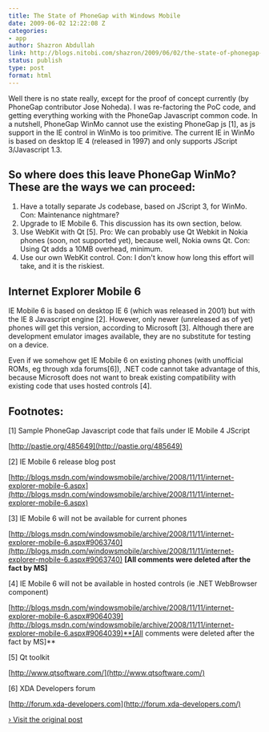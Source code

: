 ```yaml
---
title: The State of PhoneGap with Windows Mobile
date: 2009-06-02 12:22:08 Z
categories:
- app
author: Shazron Abdullah
link: http://blogs.nitobi.com/shazron/2009/06/02/the-state-of-phonegap-with-windows-mobile/
status: publish
type: post
format: html
---
```


Well there is no state really, except for the proof of concept currently (by PhoneGap contributor Jose Noheda). I was re-factoring the PoC code, and getting everything working with the PhoneGap Javascript common code. In a nutshell, PhoneGap WinMo cannot use the existing PhoneGap js [1], as js support in the IE control in WinMo is too primitive. The current IE in WinMo is based on desktop IE 4 (released in 1997) and only supports JScript 3/Javascript 1.3.

## So where does this leave PhoneGap WinMo? These are the ways we can proceed:

1. Have a totally separate Js codebase, based on JScript 3, for WinMo. Con: Maintenance nightmare?
1. Upgrade to IE Mobile 6\. This discussion has its own section, below.
1. Use WebKit with Qt [5]. Pro: We can probably use Qt Webkit in Nokia phones (soon, not supported yet), because well, Nokia owns Qt. Con: Using Qt adds a 10MB overhead, minimum.
1. Use our own WebKit control. Con: I don't know how long this effort will take, and it is the riskiest.

## Internet Explorer Mobile 6

IE Mobile 6 is based on desktop IE 6 (which was released in 2001) but with the IE 8 Javascript engine [2]. However, only newer (unreleased as of yet) phones will get this version, according to Microsoft [3]. Although there are development emulator images available, they are no substitute for testing on a device.

Even if we somehow get IE Mobile 6 on existing phones (with unofficial ROMs, eg through xda forums[6]), .NET code cannot take advantage of this, because Microsoft does not want to break existing compatibility with existing code that uses hosted controls [4].

## Footnotes:

[1] Sample PhoneGap Javascript code that fails under IE Mobile 4 JScript

[http://pastie.org/485649](http://pastie.org/485649)

[2] IE Mobile 6 release blog post

[http://blogs.msdn.com/windowsmobile/archive/2008/11/11/internet-explorer-mobile-6.aspx](http://blogs.msdn.com/windowsmobile/archive/2008/11/11/internet-explorer-mobile-6.aspx)

[3] IE Mobile 6 will not be available for current phones

[http://blogs.msdn.com/windowsmobile/archive/2008/11/11/internet-explorer-mobile-6.aspx#9063740](http://blogs.msdn.com/windowsmobile/archive/2008/11/11/internet-explorer-mobile-6.aspx#9063740) **[All comments were deleted after the fact by MS]**

[4] IE Mobile 6 will not be available in hosted controls (ie .NET WebBrowser component)

[http://blogs.msdn.com/windowsmobile/archive/2008/11/11/internet-explorer-mobile-6.aspx#9064039](http://blogs.msdn.com/windowsmobile/archive/2008/11/11/internet-explorer-mobile-6.aspx#9064039)**[All comments were deleted after the fact by MS]**

[5] Qt toolkit

[http://www.qtsoftware.com/](http://www.qtsoftware.com/)

[6] XDA Developers forum

[http://forum.xda-developers.com](http://forum.xda-developers.com/)

[› Visit the original post](http://blogs.nitobi.com/shazron/2009/06/02/the-state-of-phonegap-with-windows-mobile/)
